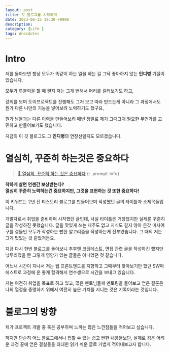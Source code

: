 ```yaml
---
layout: post
title: 깃 블로그를 시작하며
date: 2023-06-15 19:30 +0900
description:
category: [Life ]
tags: Anecdotes
---
```


# Intro

저를 돌아보면 항상 모두가 똑같이 하는 일을 하는 걸 그닥 좋아하지 않는 **인디병** 기질이 있습니다.

모두가 투블럭을 할 때 왠지 저는 그게 뻔해서 머리를 길러보기도 하고,

강의를 보며 토이프로젝트를 진행해도 그저 보고 따라 만드는게 아니라 그 과정에서도 뭔가 다른 나만의 기능을 넣어보려 노력하기도 했구요,

뭔가 남들과는 다른 이력을 만들어보려 매번 정말로 제가 그때그때 필요한 무언가를 고민하고 만들어보기도 했습니다.

지금의 이 깃 블로그도 그 **인디병**의 연장선일지도 모르겠습니다.

# 열심히, 꾸준히 하는것은 중요하다
 

> [📌 열심히, 꾸준히 하는 것은 중요하다](https://the-nest-of-cskim.tistory.com/2)
{: .prompt-info}


**착하게 살면 언젠간 보상받는다?**      
**열심히 꾸준히 노력하는건 중요하지만, 그것을 표현하는 것 또한 중요하다!**

이 키워드는 2년 전 티스토리 블로그를 만들어보며 작성했던 글의 타이틀과 소제목들입니다.

개발자로서 취업을 준비하며 시작했던 글인데, 사실 타이틀은 거창했지만 실제론 꾸준히 글을 작성하진 못했습니다. 글을 맛있게 쓰는 재주도 없고 지식도 깊지 않아 온갖 미사여구를 곁들인 모두가 작성하는 뻔한 알고리즘을 작성하는게 전부였습니다. 그 때의 저는 그게 멋있는 것 같았거든요.

 지금 다시 한번 블로그를 돌아보니 추후엔 코딩테스트, 면접 관련 글을 작성하긴 했지만 넋두리였을 뿐 그렇게 영양가 있는 글들은 아니었던 것 같습니다.

어느새 시간이 지나서 저는 웹 프론트엔드를 지향하고 그때부터 찾아보기만 했던 SW마에스트로 과정에 운 좋게 합격해서 연수생으로 시간을 보내고 있습니다.

저는 여전히 취업을 목표로 하고 있고, 많은 멘토님들께 멘토링을 들어보고 얻은 결론은 나의 열정을 증명하기 위해서 여전히 높은 가치를 지니는 것은 기록이라는 것입니다.

# 블로그의 방향

제가 프로젝트 개발 중 혹은 공부하며 느끼는 많은 느낀점들을 적어보고 싶습니다.

하지만 단순히 어느 블로그에서나 접할 수 있는 쉽고 뻔한 내용들보단, 실제로 겪은 어려운 과정 끝에 얻은 결실들을 최대한 읽기 쉬운 글로 가볍게 적어내보고자 합니다.